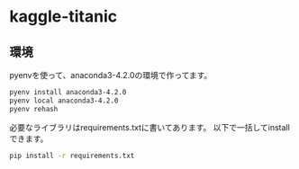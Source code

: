 # kaggle-titanic

## 環境

pyenvを使って、anaconda3-4.2.0の環境で作ってます。
```sh
pyenv install anaconda3-4.2.0
pyenv local anaconda3-4.2.0
pyenv rehash
```

必要なライブラリはrequirements.txtに書いてあります。
以下で一括してinstallできます。

```sh
pip install -r requirements.txt
```
